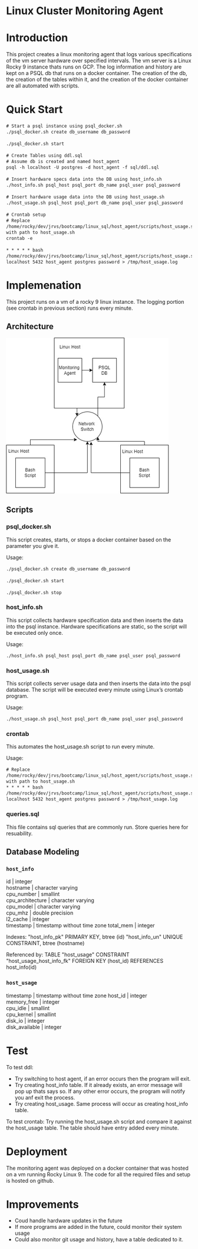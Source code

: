 # Linux Cluster Monitoring Agent

# Introduction

This project creates a linux monitoring agent that logs various specifications of the vm server hardware over specified intervals. The vm server is a Linux Rocky 9 instance thats runs on GCP. The log information and history are kept on a PSQL db that runs on a docker container. The creation of the db, the creation of the tables within it, and the creation of the docker container are all automated with scripts.

# Quick Start

```
# Start a psql instance using psql_docker.sh
./psql_docker.sh create db_username db_password

./psql_docker.sh start

# Create Tables using ddl.sql
# Assume db is created and named host_agent
psql -h localhost -U postgres -d host_agent -f sql/ddl.sql

# Insert hardware specs data into the DB using host_info.sh
./host_info.sh psql_host psql_port db_name psql_user psql_password

# Insert hardware usage data into the DB using host_usage.sh
./host_usage.sh psql_host psql_port db_name psql_user psql_password

# Crontab setup
# Replace /home/rocky/dev/jrvs/bootcamp/linux_sql/host_agent/scripts/host_usage.sh with path to host_usage.sh
crontab -e

* * * * * bash /home/rocky/dev/jrvs/bootcamp/linux_sql/host_agent/scripts/host_usage.sh localhost 5432 host_agent postgres password > /tmp/host_usage.log

```

# Implemenation
This project runs on a vm of a rocky 9 linux instance. The logging portion (see crontab in previous section) runs every minute.  

## Architecture
![my image](./assets/cluster_diagram.jpg)

## Scripts

### psql_docker.sh
This script creates, starts, or stops a docker container based on the parameter you give it.

Usage:
```
./psql_docker.sh create db_username db_password

./psql_docker.sh start

./psql_docker.sh stop
```
### host_info.sh
This script collects hardware specification data and then inserts the data into the psql instance. Hardware specifications are static, so the script will be executed only once. 

Usage:
```
./host_info.sh psql_host psql_port db_name psql_user psql_password
```

### host_usage.sh
This script collects server usage data and then inserts the data into the psql database. The script will be executed every minute using Linux’s crontab program.

Usage: 
```
./host_usage.sh psql_host psql_port db_name psql_user psql_password
```

### crontab
This automates the host_usage.sh script to run every minute. 

Usage:
```
# Replace /home/rocky/dev/jrvs/bootcamp/linux_sql/host_agent/scripts/host_usage.sh with path to host_usage.sh
* * * * * bash /home/rocky/dev/jrvs/bootcamp/linux_sql/host_agent/scripts/host_usage.sh localhost 5432 host_agent postgres password > /tmp/host_usage.log
```
### queries.sql 
This file contains sql queries that are commonly run. Store queries here for resuability. 

## Database Modeling

### `host_info`
 id               | integer                             
 hostname         | character varying            
 cpu_number       | smallint                    
 cpu_architecture | character varying           
 cpu_model        | character varying           
 cpu_mhz          | double precision            
 l2_cache         | integer                     
 timestamp        | timestamp without time zone 
 total_mem        | integer                     

Indexes:
    "host_info_pk" PRIMARY KEY, btree (id)
    "host_info_un" UNIQUE CONSTRAINT, btree (hostname)

Referenced by:
    TABLE "host_usage" CONSTRAINT "host_usage_host_info_fk" FOREIGN KEY (host_id) REFERENCES host_info(id)

  
### `host_usage`

timestamp      | timestamp without time zone 
host_id        | integer                    
memory_free    | integer                             
cpu_idle       | smallint                    
cpu_kernel     | smallint                    
disk_io        | integer                    
disk_available | integer   

# Test
To test ddl:
- Try switching to host agent, if an error occurs then the program will exit. 
- Try creating host_info table. If it already exists, an error message will pop up thats says so. If any other error occurs, the program will notify you anf exit the process.
- Try creating host_usage. Same process will occur as creating host_info table.

To test crontab:
Try running the host_usage.sh script and compare it against the host_usage table. The table should have entry added every minute. 

# Deployment
The monitoring agent was deployed on a docker container that was hosted on a vm running Rocky Linux 9. The code for all the required files and setup is hosted on github.  

# Improvements
- Coud handle hardware updates in the future
- If more programs are added in the future, could monitor their system usage
- Could also monitor git usage and history, have a table dedicated to it. 
